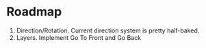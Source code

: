 # Roadmap

1. Direction/Rotation. Current direction system is pretty half-baked. 
1. Layers. Implement Go To Front and Go Back
